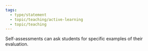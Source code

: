 ```yaml
---
tags:
  - type/statement
  - topic/teaching/active-learning
  - topic/teaching
---
```

Self-assessments can ask students for specific examples of their evaluation.